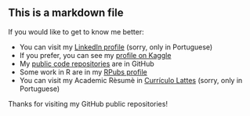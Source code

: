 ## This is a markdown file

If you would like to get to know me better:

- You can visit my [LinkedIn profile](https://www.linkedin.com/in/abrantes-filho) (sorry, only in Portuguese)
- If you prefer, you can see my [profile on Kaggle](https://www.kaggle.com/abrantesasf)
- My [public code repositories](https://github.com/abrantesasf) are in GitHub
- Some work in R are in my [RPubs profile](https://rpubs.com/abrantesasf)
- You can visit my Academic Rèsumè in [Currículo Lattes](http://lattes.cnpq.br/1741993179407695) (sorry, only in Portuguese)

Thanks for visiting my GitHub public repositories!

